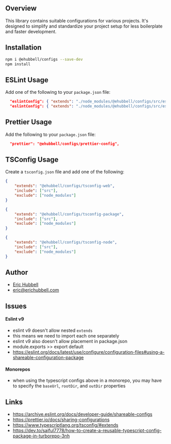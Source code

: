 ## Overview

This library contains suitable configurations for various projects.
It's designed to simplify and standardize your project setup for less boilerplate and faster development.

## Installation

```sh
npm i @ehubbell/configs --save-dev
npm install
```

## ESLint Usage

Add one of the following to your `package.json` file:

```json
  "eslintConfig": { "extends": "./node_modules/@ehubbell/configs/src/eslint-config-node.js" },
  "eslintConfig": { "extends": "./node_modules/@ehubbell/configs/src/eslint-config-web.js" },
```

## Prettier Usage

Add the following to your `package.json` file:

```json
  "prettier": "@ehubbell/configs/prettier-config",
```

## TSConfig Usage

Create a `tsconfig.json` file and add one of the following:

```json
{
	"extends": "@ehubbell/configs/tsconfig-web",
	"include": ["src"],
	"exclude": ["node_modules"]
}
```

```json
{
	"extends": "@ehubbell/configs/tsconfig-package",
	"include": ["src"],
	"exclude": ["node_modules"]
}
```

```json
{
	"extends": "@ehubbell/configs/tsconfig-node",
	"include": ["src"],
	"exclude": ["node_modules"]
}
```

## Author

- [Eric Hubbell](http://www.erichubbell.com)
- eric@erichubbell.com

## Issues

#### Eslint v9

- eslint v9 doesn't allow nested `extends`
- this means we need to import each one separately
- eslint v9 also doesn't allow placement in package.json
- module.exports >> export default
- https://eslint.org/docs/latest/use/configure/configuration-files#using-a-shareable-configuration-package

#### Monorepos

- when using the typescript configs above in a monorepo, you may have to specify the `baseUrl`, `rootDir`, and `outDir` properties

## Links

- https://archive.eslint.org/docs/developer-guide/shareable-configs
- https://prettier.io/docs/sharing-configurations
- https://www.typescriptlang.org/tsconfig/#extends
- https://dev.to/saiful7778/how-to-create-a-reusable-typescript-config-package-in-turborepo-3nh

